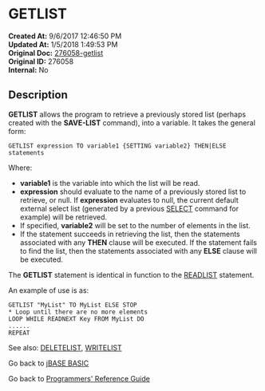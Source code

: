 # GETLIST

**Created At:** 9/6/2017 12:46:50 PM  
**Updated At:** 1/5/2018 1:49:53 PM  
**Original Doc:** [276058-getlist](https://docs.jbase.com/36868-jbase-basic/276058-getlist)  
**Original ID:** 276058  
**Internal:** No  

## Description

**GETLIST** allows the program to retrieve a previously stored list (perhaps created with the **SAVE-LIST** command), into a variable. It takes the general form:

```
GETLIST expression TO variable1 {SETTING variable2} THEN|ELSE statements
```

Where:

- **variable1** is the variable into which the list will be read.
- **expression** should evaluate to the name of a previously stored list to retrieve, or null. If **expression** evaluates to null, the current default external select list (generated by a previous [SELECT](./../select) command for example) will be retrieved.
- If specified, **variable2** will be set to the number of elements in the list.
- If the statement succeeds in retrieving the list, then the statements associated with any **THEN** clause will be executed. If the statement fails to find the list, then the statements associated with any **ELSE** clause will be executed.

The **GETLIST** statement is identical in function to the [READLIST](./../readlist) statement.

An example of use is as:

```
GETLIST "MyList" TO MyList ELSE STOP
* Loop until there are no more elements
LOOP WHILE READNEXT Key FROM MyList DO
......
REPEAT
```

See also: [DELETELIST](./../deletelist), [WRITELIST](./../writelist)

Go back to [jBASE BASIC](./../README.md)

Go back to [Programmers' Reference Guide](./../../reference-guides/jbc/README.md)
